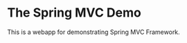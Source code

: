 The Spring MVC Demo
================================

This is a webapp for demonstrating Spring MVC Framework.
